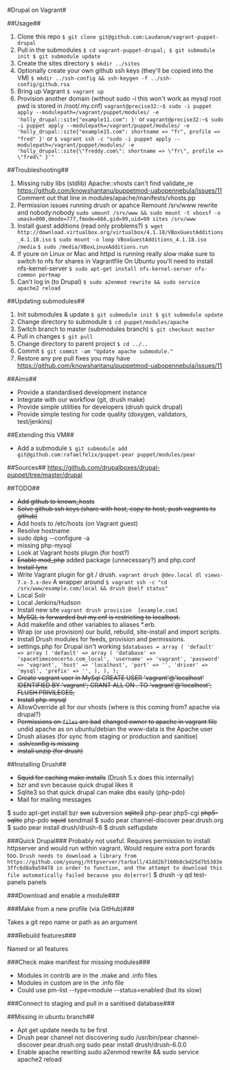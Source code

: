 #Drupal on Vagrant#

##Usage##

1.   Clone this repo
     `$ git clone git@github.com:Laudanum/vagrant-puppet-drupal`
1.   Pull in the submodules
     `$ cd vagrant-puppet-drupal;
      $ git submodule init
      $ git submodule update`
1.   Create the sites directory
     `$ mkdir ../sites`
1.   Optionally create your own github ssh keys (they'll be copied into the VM)
     `$ mkdir ../ssh-config && ssh-keygen -f ../ssh-config/github.rsa`
1.   Bring up Vagrant
     `$ vagrant up`
1.  Provision another domain (without sudo -i this won't work as mysql root pwd is stored in /root/.my.cnf)
    `vagrant@precise32:~$ sudo -i puppet apply --modulepath=/vagrant/puppet/modules/ -e 'holly_drupal::site{"example11.com": }'`
    or `vagrant@precise32:~$ sudo -i puppet apply --modulepath=/vagrant/puppet/modules/ -e 'holly_drupal::site{"example15.com": shortname => "fr", profile => "fred" }'`
    or `$ vagrant ssh -c "sudo -i puppet apply --modulepath=/vagrant/puppet/modules/ -e 'holly_drupal::site{\"freddy.com\": shortname => \"fr\", profile => \"fred\" }'"`

##Troubleshooting##
1.  Missing ruby libs (stdlib)
    Apache::vhosts can't find validate_re
    https://github.com/knowshantanu/puppetmod-uabopennebula/issues/11
    Comment out that line in modules/apache/manifests/vhosts.pp
1.  Permission issues running drush or apahce
    Remount /srv/www rewrite and nobody:nobody
    `sudo umount /srv/www && sudo mount -t vboxsf -o umask=000,dmode=777,fmode=666,gid=99,uid=99 sites /srv/www`
1.  Install guest additions (read only problems?)
    `$ wget http://download.virtualbox.org/virtualbox/4.1.18/VBoxGuestAdditions_4.1.18.iso`
    `$ sudo mount -o loop VBoxGuestAdditions_4.1.18.iso /media`
    `$ sudo /media/VBoxLinuxAdditions.run`
1.  If youre on Linux or Mac and httpd is running really slow make sure to switch to nfs for shares in Vagrantfile
    On Ubuntu you'll need to install nfs-kernel-server
    `$ sudo apt-get install nfs-kernel-server nfs-common portmap`
1.  Can't log in (to Drupal)
    `$ sudo a2enmod rewrite && sudo service apache2 reload`

##Updating submodules##
1.  Init submodules & update
      `$ git submodule init
      $ git submodule update`
1.  Change directory to submodule
    `$ cd puppet/modules/apache`
1.  Switch branch to master (submodules branch)
    `$ git checkout master`
1.  Pull in changes
    `$ git pull`
1.  Change directory to parent project
    `$ cd ../..`
1.  Commit
    `$ git commit -am "Update apache submodule."`
1.  Restore any pre pull fixes you may have
    https://github.com/knowshantanu/puppetmod-uabopennebula/issues/11

##Aims##

* Provide a standardised development instance
* Integrate with our workflow (git, drush make)
* Provide simple utilities for developers (drush quick drupal)
* Provide simple testing for code quality (doxygen, validators, test/jenkins)

##Extending this VM##
*   Add a submodule
    `$ git submodule add git@github.com:rafaelfelix/puppet-pear puppet/modules/pear`


##Sources##
https://github.com/drupalboxes/drupal-puppet/tree/master/drupal

##TODO##
*   ~~Add github to known_hosts~~
*   ~~Solve github ssh keys (share with host, copy to host, push vagrants to github)~~
*   Add hosts to /etc/hosts (on Vagrant guest)
*   Resolve hostname
*   sudo dpkg --configure -a
*   missing php-mysql
*   Look at Vagrant hosts plugin (for host?)
*   ~~Enable mod_php~~ added package (unnecessary?) and php.conf
*   ~~Install lynx~~
*   Write Vagrant plugin for git / drush. `vagrant drush @dev.local dl views-7.x-3.x-dev`
A wrapper around
`$ vagrant ssh -c "cd /srv/www/example.com/local && drush @self status"`
*   Local Solr
*   Local Jenkins/Hudson
*   Install new site `vagrant drush provision  [example.com]`
*   ~~MySQL is forwarded but my.cnf is restricting to localhost.~~
*   Add makefile and other variables to aliases *.erb.
*   Wrap (or use provision) our build, rebuild, site-install and import scripts.
*   Install Drush modules for feeds, provision and permissions.
*   settings.php for Drupal isn't working
`$databases = array (
  'default' =>
  array (
    'default' =>
    array (
      'database' => 'spacetimeconcerto.com_local',
      'username' => 'vagrant',
      'password' => 'vagrant',
      'host' => 'localhost',
      'port' => '',
      'driver' => 'mysql',
      'prefix' => '',
    ),
  ),
);
`
*   ~~Create vagrant user in MySql
    CREATE USER 'vagrant'@'localhost' IDENTIFIED BY 'vagrant';
    GRANT ALL ON *.* TO 'vagrant'@'localhost'; FLUSH PRIVILEGES;~~
*   ~~Install php-mysql~~
*   AllowOverride all for our vhosts (where is this coming from? apache via drupal?)
*   ~~Permissions on `files` are bad~~ ~~changed owner to apache in vagrant file~~ undid apache as on ubuntu/debian the www-data is the Apache user
*   Drush aliases (for sync from staging or production and sanitise)
*   ~~.ssh/config is missing~~
*   ~~install unzip (for drush)~~

##Installing Drush##

* ~~Squid for caching make installs~~ (Drush 5.x does this internally)
* bzr and svn because quick drupal likes it
* Sqlite3 so that quick drupal can make dbs easily (php-pdo)
* Mail for mailing messages

$ sudo apt-get install bzr ~~svn~~ subversion ~~sqlite3~~ php-pear php5-cgi ~~php5-sqlite~~ php-pdo ~~squid~~ sendmail
$ sudo pear channel-discover pear.drush.org
$ sudo pear install drush/drush-6
$ drush selfupdate


###Quick Drupal###
Probably not useful. Requires permission to install httpserver and would run within vagrant. Would require extra port forards too.
`Drush needs to download a library from https://github.com/youngj/httpserver/tarball/41dd2b7160b8cbd25d7b5383e3ffc6d8a9a59478 in order to function, and the attempt to download this file automatically failed because you do[error]`
$ drush -y qd test-panels panels

###Download and enable a module###

###Make from a new profile (via GitHub)###

Takes a git repo name or path as an argument

###Rebuild features###

Named or all features

###Check make manifest for missing modules###

*   Modules in contrib are in the .make and .info files
*   Modules in custom are in the .info file
*   Could use pm-list --type=module --status=enabled (but its slow)

###Connect to staging and pull in a sanitised database###



##Missing in ubuntu branch##
* Apt get update needs to be first
* Drush pear channel not discovering
  sudo /usr/bin/pear channel-discover pear.drush.org
  sudo pear install drush/drush-6.0.0
* Enable apache rewriting
  sudo a2enmod rewrite && sudo service apache2 reload
